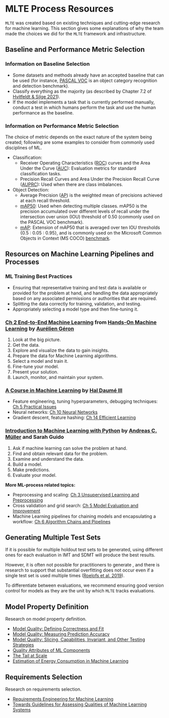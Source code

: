 # MLTE Process Resources

`MLTE` was created based on existing techniques and cutting-edge research for machine learning. This section gives some explanations of why the team made the choices we did for the `MLTE` framework and infrastructure.


## Baseline and Performance Metric Selection

### Information on Baseline Selection

* Some datasets and methods already have an accepted baseline that can be used (for instance, <a href="http://host.robots.ox.ac.uk/pascal/VOC/pubs/everingham10.pdf" target="_blank">PASCAL VOC</a> is an object category recognition and detection benchmark).
* Classify everything as the majority (as described by Chapter 7.2 of <a href="https://smltar.com/mlclassification.html#classnull" target="_blank">Hvitfeldt & Silge 2021</a>).
* If the model implements a task that is currently performed manually, conduct a test in which humans perform the task and use the human performance as the baseline.
  
### Information on Performance Metric Selection

The choice of metric depends on the exact nature of the system being created; following are some examples to consider from commonly used disciplines of ML.  

* Classification:
    * Receiver Operating Characteristics (<a href="https://scikit-learn.org/stable/auto_examples/model_selection/plot_roc.html?highlight=roc" target="_blank">ROC</a>) curves and the Area Under the Curve (<a href="https://scikit-learn.org/stable/modules/generated/sklearn.metrics.roc_auc_score.html#sklearn.metrics.roc_auc_score" target="_blank">AUC</a>): Evaluation metrics for standard classification tasks. 
    * Precision Recall Curves and Area Under the Precision Recall Curve (<a href="https://scikit-learn.org/stable/modules/generated/sklearn.metrics.PrecisionRecallDisplay.html#sklearn.metrics.PrecisionRecallDisplay" target="_blank">AUPRC</a>): Used when there are class imbalances.
* Object Detection:
    * Average Precision (<a href="https://scikit-learn.org/stable/auto_examples/model_selection/plot_precision_recall.html?highlight=precision%20recall" target="_blank">AP</a>) is the weighted mean of precisions achieved at each recall threshold.
    * <a href="https://arxiv.org/abs/2112.02814" target="_blank">mAP50</a>: Used when detecting multiple classes. mAP50 is the precision accumulated over different levels of recall under the intersection over union (IOU) threshold of 0.50 (commonly used on the PASCAL VOC benchmark).
    * <a href="https://arxiv.org/abs/2112.02814" target="_blank">mAP</a>: Extension of mAP50 that is averaged over ten IOU thresholds {0.5 : 0.05 : 0.95}, and is commonly used on the Microsoft Common Objects in Context (MS COCO) <a href="https://arxiv.org/pdf/1405.0312v3.pdf" target="_blank">benchmark</a>.

## Resources on Machine Learning Pipelines and Processes

### ML Training Best Practices

* Ensuring that representative training and test data is available or provided for the problem at hand, and handling the data appropriately based on any associated permissions or authorities that are required.
* Splitting the data correctly for training, validation, and testing.
* Appropriately selecting a model type and then fine-tuning it. 
  
### <a href="https://learning.oreilly.com/library/view/hands-on-machine-learning/9781098125967/ch02.html" target="_blank">Ch 2 End-to-End Machine Learning</a> from <a href="https://learning.oreilly.com/library/view/hands-on-machine-learning/9781098125967/" target="_blank">Hands-On Machine Learning</a> by <a href="https://github.com/ageron" target="_blank">Aurélien Géron</a>

1. Look at the big picture.
2. Get the data.
3. Explore and visualize the data to gain insights.
4. Prepare the data for Machine Learning algorithms.
5. Select a model and train it.
6. Fine-tune your model.
7. Present your solution.
8. Launch, monitor, and maintain your system.

### <a href="http://ciml.info" target="_blank">A Course in Machine Learning</a> by <a href="http://hal3.name/" target="_blank">Hal Daumé III</a>

- Feature engineering, tuning hyperparameters, debugging techniques: <a href="http://ciml.info/dl/v0_99/ciml-v0_99-ch05.pdf" target="_blank">Ch 5 Practical Issues</a>
- Neural networks: <a href="http://ciml.info/dl/v0_99/ciml-v0_99-ch10.pdf" target="_blank">Ch 10 Neural Networks</a>
- Gradient descent, feature hashing: <a href="http://ciml.info/dl/v0_99/ciml-v0_99-ch14.pdf" target="_blank">Ch 14 Efficient Learning</a>

### <a href="https://www.oreilly.com/library/view/introduction-to-machine/9781449369880/" target="_blank">Introduction to Machine Learning with Python</a> by <a href="https://amueller.github.io" target="_blank">Andreas C. Müller</a> and Sarah Guido

1. Ask if machine learning can solve the problem at hand.
2. Find and obtain relevant data for the problem.
3. Examine and understand the data.
4. Build a model.
5. Make predictions.
6. Evaluate your model.  

**More ML-process related topics:**

* Preprocessing and scaling: <a href="https://learning.oreilly.com/library/view/introduction-to-machine/9781449369880/ch03.html#types-of-unsupervised-learning" target="_blank">Ch 3 Unsupervised Learning and Preprocessing</a>
* Cross validation and grid search: <a href="https://learning.oreilly.com/library/view/introduction-to-machine/9781449369880/ch05.html" target="_blank">Ch 5 Model Evaluation and Improvement</a>
* Machine Learning pipelines for chaining models and encapsulating a workflow: <a href="https://learning.oreilly.com/library/view/introduction-to-machine/9781449369880/ch06.html#algorithm-chains-and-pipelines" target="_blank">Ch 6 Algorithm Chains and Pipelines</a>
  

## Generating Multiple Test Sets

If it is possible for multiple holdout test sets to be generated, using different ones for each evaluation in IMT and SDMT will produce the best results. 

However, it is often not possible for practitioners to generate , and there is research to support that substantial overfitting does not occur even if a single test set is used multiple times (<a href="https://proceedings.neurips.cc/paper/2019/file/ee39e503b6bedf0c98c388b7e8589aca-Paper.pdf" target="_blank">Roelofs et al. 2019</a>). 

To differentiate between evaluations, we recommend ensuring good version control for models as they are the unit by which `MLTE` tracks evaluations.
    

## Model Property Definition

Research on model property definition.

- <a href="https://ckaestne.medium.com/model-quality-defining-correctness-and-fit-a8361b857df" target="_blank">Model Quality: Defining Correctness and Fit</a>
- <a href="https://ckaestne.medium.com/model-quality-measuring-prediction-accuracy-38826216ebcb" target="_blank">Model Quality: Measuring Prediction Accuracy</a>
- <a href="https://ckaestne.medium.com/model-quality-slicing-capabilities-invariants-and-other-testing-strategies-27e456027bd" target="_blank">Model Quality: Slicing, Capabilities, Invariant, and Other Testing Strategies</a>
- <a href="https://ckaestne.medium.com/quality-drivers-in-architectures-for-ml-enabled-systems-836f21c44334" target="_blank">Quality Attributes of ML Components</a>
- <a href="https://research.google/pubs/pub40801/" target="_blank">The Tail at Scale</a>
- <a href="https://www.sciencedirect.com/science/article/pii/S0743731518308773" target="_blank">Estimation of Energy Consumption in Machine Learning</a>
  

## Requirements Selection

Research on requirements selection.

- <a href="https://arxiv.org/pdf/1908.04674.pdf" target="_blank">Requirements Engineering for Machine Learning</a>
- <a href="https://arxiv.org/ftp/arxiv/papers/2008/2008.11007.pdf" target="_blank">Towards Guidelines for Assessing Qualities of Machine Learning Systems</a>